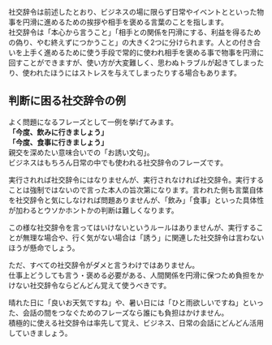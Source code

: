 社交辞令は前述したとおり、ビジネスの場に限らず日常やイベントとといった物事を円滑に進めるための挨拶や相手を褒める言葉のことを指します。  
社交辞令は「本心から言うこと」「相手との関係を円滑にする、利益を得るための偽り、やむ終えずにつかうこと」の大きく2つに分けられます。人との付き合いを上手く進めるために使う手段で常的に使われ相手を褒める事で物事を円滑に回すことができますが、使い方が大変難しく、思わぬトラブルが起きてしまったり、使われたほうにはストレスを与えてしまったりする場合もあります。


## 判断に困る社交辞令の例

よく問題になるフレーズとして一例を挙げてみます。  
**「今度、飲みに行きましょう」**  
**「今度、食事に行きましょう」**  
親交を深めたい意味合いでの「お誘い文句」。  
ビジネスはもちろん日常の中でも使われる社交辞令のフレーズです。  
  
実行されれば社交辞令にはなりませんが、実行されなければ社交辞令。実行することは強制ではないので言った本人の旨次第になります。言われた側も言葉自体を社交辞令と気にしなければ問題ありませんが、「飲み」「食事」といった具体性が加わるとウソかホントかの判断は難しくなります。  
  
この様な社交辞令を言ってはいけないというルールはありませんが、実行することが無理な場合や、行く気がない場合は「誘う」に関連した社交辞令は言わないほうが懸命でしょう。  
  
ただ、すべての社交辞令がダメと言うわけではありません。  
仕事上どうしても言う・褒める必要がある、人間関係を円滑に保つため負担をかけない社交辞令ならどんどん覚えて使うべきです。  
  
晴れた日に「良いお天気ですね」や、暑い日には「ひと雨欲しいですね」といった、会話の間をつなぐためのフレーズなら誰にも負担はかけません。  
積極的に使える社交辞令は率先して覚え、ビジネス、日常の会話にどんどん活用していきましょう。